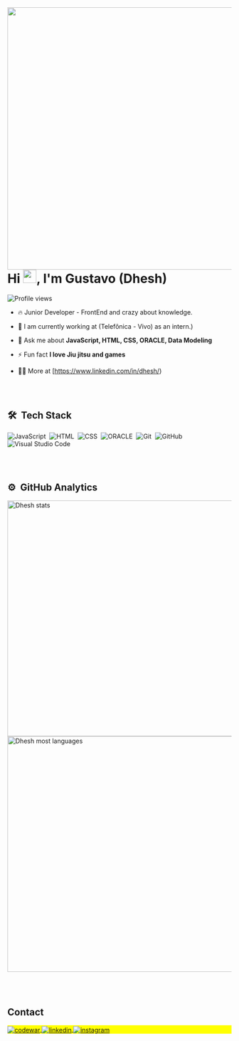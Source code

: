 <img align="right" height="590em" src="https://raw.githubusercontent.com/gist/Dheshh/eaa12d89db278bbf74aef7a6e5fe743b/raw/dddc2e70561d69b646277a04ed974fa02cb3fc2c/githubcard.svg"/>
<h1 align="left">Hi <img src="https://raw.githubusercontent.com/kaueMarques/kaueMarques/master/hi.gif" height="30px">, I'm Gustavo (Dhesh)</h1>
<p align="left"> <img src="https://komarev.com/ghpvc/?username=dheshh&color=yellow" alt="Profile views" /> </p>

- 🔥 Junior Developer - FrontEnd and crazy about knowledge.

- 🔭 I am currently working at (Telefônica - Vivo) as an intern.)

- 💬 Ask me about **JavaScript, HTML, CSS, ORACLE, Data Modeling**

- ⚡ Fun fact **I love Jiu jitsu and games**

- 👨‍💻 More at [https://www.linkedin.com/in/dhesh/)



<br><br>

## 🛠 &nbsp;Tech Stack

![JavaScript](https://img.shields.io/badge/-JavaScript-05122A?style=flat&logo=javascript)&nbsp;
![HTML](https://img.shields.io/badge/-HTML-05122A?style=flat&logo=HTML5)&nbsp;
![CSS](https://img.shields.io/badge/-CSS-05122A?style=flat&logo=CSS3&logoColor=1572B6)&nbsp;
![ORACLE](https://img.shields.io/badge/-ORACLE-05122A?style=flat&logo=ORACLE)&nbsp;
![Git](https://img.shields.io/badge/-Git-05122A?style=flat&logo=git)&nbsp;
![GitHub](https://img.shields.io/badge/-GitHub-05122A?style=flat&logo=github)&nbsp;
![Visual Studio Code](https://img.shields.io/badge/-Visual%20Studio%20Code-05122A?style=flat&logo=visual-studio-code&logoColor=007ACC)&nbsp;


<br><br>

## ⚙️ &nbsp;GitHub Analytics

<p align="left">
<img width="530em" src="https://github-readme-stats.vercel.app/api?username=dheshh&show_icons=true&theme=tokyonight" alt="Dhesh stats"/>
<img width="530em" src="https://github-readme-stats.vercel.app/api/top-langs/?username=dheshh&layout=compact&theme=tokyonight" alt="Dhesh most languages"/>
</p>


<br><br>

## Contact

<p align="left" style="background:yellow">
<a href="https://www.codewars.com/users/Dhesh" target="_blank">
  <img align="center" src="https://img.shields.io/badge/-Dhesh-05122A?style=flat&logo=codewars" alt="codewar"/>
</a>
<a href="https://www.linkedin.com/in/dhesh/" target="_blank">
  <img align="center" src="https://img.shields.io/badge/-Dhesh-05122A?style=flat&logo=linkedin" alt="linkedin"/>
</a>
<a href="https://instagram.com/dhesh_bjj" target="_blank">
 <img align="center" src="https://img.shields.io/badge/-dhesh_bjj-05122A?style=flat&logo=instagram" alt="instagram"/>
</a>
</p>

